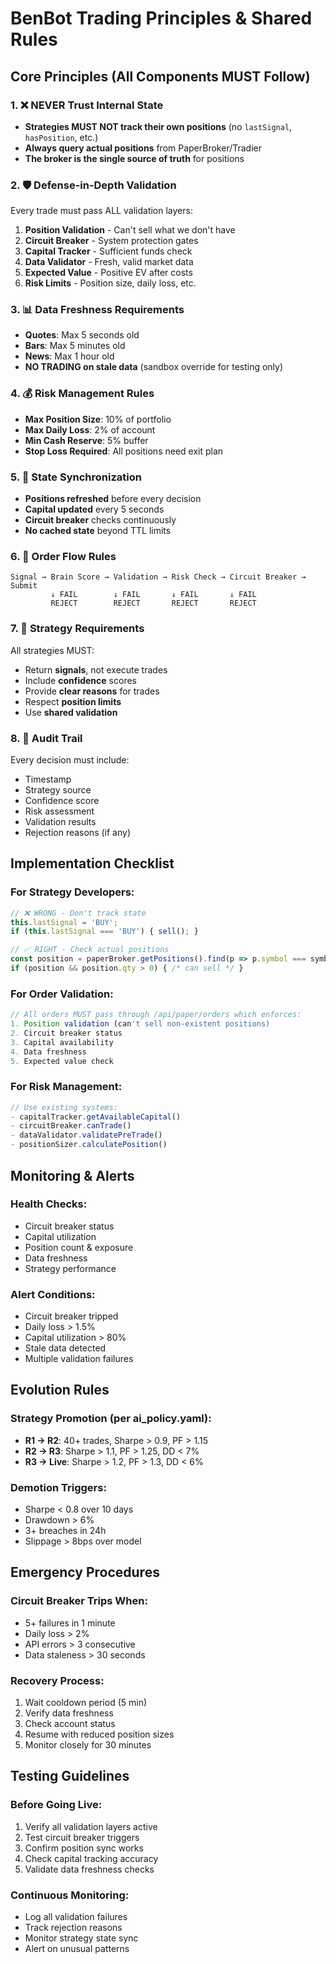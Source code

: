 # BenBot Trading Principles & Shared Rules

## Core Principles (All Components MUST Follow)

### 1. ❌ NEVER Trust Internal State
- **Strategies MUST NOT track their own positions** (no `lastSignal`, `hasPosition`, etc.)
- **Always query actual positions** from PaperBroker/Tradier
- **The broker is the single source of truth** for positions

### 2. 🛡️ Defense-in-Depth Validation
Every trade must pass ALL validation layers:
1. **Position Validation** - Can't sell what we don't have
2. **Circuit Breaker** - System protection gates
3. **Capital Tracker** - Sufficient funds check
4. **Data Validator** - Fresh, valid market data
5. **Expected Value** - Positive EV after costs
6. **Risk Limits** - Position size, daily loss, etc.

### 3. 📊 Data Freshness Requirements
- **Quotes**: Max 5 seconds old
- **Bars**: Max 5 minutes old
- **News**: Max 1 hour old
- **NO TRADING on stale data** (sandbox override for testing only)

### 4. 💰 Risk Management Rules
- **Max Position Size**: 10% of portfolio
- **Max Daily Loss**: 2% of account
- **Min Cash Reserve**: 5% buffer
- **Stop Loss Required**: All positions need exit plan

### 5. 🔄 State Synchronization
- **Positions refreshed** before every decision
- **Capital updated** every 5 seconds
- **Circuit breaker** checks continuously
- **No cached state** beyond TTL limits

### 6. 🚦 Order Flow Rules
```
Signal → Brain Score → Validation → Risk Check → Circuit Breaker → Submit
         ↓ FAIL        ↓ FAIL       ↓ FAIL       ↓ FAIL
         REJECT        REJECT       REJECT       REJECT
```

### 7. 🎯 Strategy Requirements
All strategies MUST:
- Return **signals**, not execute trades
- Include **confidence** scores
- Provide **clear reasons** for trades
- Respect **position limits**
- Use **shared validation**

### 8. 📝 Audit Trail
Every decision must include:
- Timestamp
- Strategy source
- Confidence score
- Risk assessment
- Validation results
- Rejection reasons (if any)

## Implementation Checklist

### For Strategy Developers:
```javascript
// ❌ WRONG - Don't track state
this.lastSignal = 'BUY';
if (this.lastSignal === 'BUY') { sell(); }

// ✅ RIGHT - Check actual positions
const position = paperBroker.getPositions().find(p => p.symbol === symbol);
if (position && position.qty > 0) { /* can sell */ }
```

### For Order Validation:
```javascript
// All orders MUST pass through /api/paper/orders which enforces:
1. Position validation (can't sell non-existent positions)
2. Circuit breaker status
3. Capital availability
4. Data freshness
5. Expected value check
```

### For Risk Management:
```javascript
// Use existing systems:
- capitalTracker.getAvailableCapital()
- circuitBreaker.canTrade()
- dataValidator.validatePreTrade()
- positionSizer.calculatePosition()
```

## Monitoring & Alerts

### Health Checks:
- Circuit breaker status
- Capital utilization
- Position count & exposure
- Data freshness
- Strategy performance

### Alert Conditions:
- Circuit breaker tripped
- Daily loss > 1.5%
- Capital utilization > 80%
- Stale data detected
- Multiple validation failures

## Evolution Rules

### Strategy Promotion (per ai_policy.yaml):
- **R1 → R2**: 40+ trades, Sharpe > 0.9, PF > 1.15
- **R2 → R3**: Sharpe > 1.1, PF > 1.25, DD < 7%
- **R3 → Live**: Sharpe > 1.2, PF > 1.3, DD < 6%

### Demotion Triggers:
- Sharpe < 0.8 over 10 days
- Drawdown > 6%
- 3+ breaches in 24h
- Slippage > 8bps over model

## Emergency Procedures

### Circuit Breaker Trips When:
- 5+ failures in 1 minute
- Daily loss > 2%
- API errors > 3 consecutive
- Data staleness > 30 seconds

### Recovery Process:
1. Wait cooldown period (5 min)
2. Verify data freshness
3. Check account status
4. Resume with reduced position sizes
5. Monitor closely for 30 minutes

## Testing Guidelines

### Before Going Live:
1. Verify all validation layers active
2. Test circuit breaker triggers
3. Confirm position sync works
4. Check capital tracking accuracy
5. Validate data freshness checks

### Continuous Monitoring:
- Log all validation failures
- Track rejection reasons
- Monitor strategy state sync
- Alert on unusual patterns
